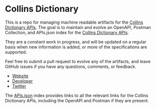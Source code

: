# Collins DictionaryThis is a repo for managing machine readable artifacts for the [Collins Dictionary APIs](http://www.collinsdictionary.com). The goal is to maintain and evolve an OpenAPI, Postman Collection, and APIs.json index for the [Collins Dictionary APIs](http://www.collinsdictionary.com).They are a constant work in progress, and will be updated on a regular basis when new information is added, or more of the specifications are supported.Feel free to submit a pull request to evolve any of the artifacts, and leave GitHub issues if you have any questions, comments, or feedback.- [Website](http://www.collinsdictionary.com)- [Developer](http://www.collinsdictionary.com)- [Twitter](https://twitter.com/collinsdict)The [APIs.json](https://github.com/api-evangelist/collins-dictionary/blob/master/apis.json) index provides links to all the relevant links for the Collins Dictionary APIs, including the OpenAPI and Postman if they are present.